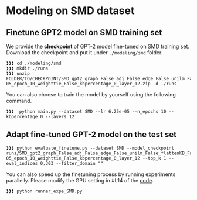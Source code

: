 # Modeling on SMD dataset

## Finetune GPT2 model on SMD training set

We provide the [**checkpoint**](https://drive.google.com/open?id=1v7P-UulLBTwdW2EIk2Jz0vdPKlpZlLUI) of GPT-2 model fine-tuned on SMD training set. Download the checkpoint and put it under `./modeling/smd` folder.

```console
❱❱❱ cd ./modeling/smd
❱❱❱ mkdir ./runs
❱❱❱ unzip FOLDER/TO/CHECKPOINT/SMD_gpt2_graph_False_adj_False_edge_False_unilm_False_flattenKB_False_historyL_1000000000_lr_6.25e-05_epoch_10_weighttie_False_kbpercentage_0_layer_12.zip -d ./runs
```

You can also choose to train the model by yourself using the following command.

``` console
❱❱❱  python main.py --dataset SMD --lr 6.25e-05 --n_epochs 10 --kbpercentage 0 --layers 12
```

## Adapt fine-tuned GPT-2 model on the test set

``` console
❱❱❱ python evaluate_finetune.py --dataset SMD --model_checkpoint runs/SMD_gpt2_graph_False_adj_False_edge_False_unilm_False_flattenKB_False_historyL_1000000000_lr_6.25e-05_epoch_10_weighttie_False_kbpercentage_0_layer_12 --top_k 1 --eval_indices 0,303 --filter_domain ""
```

You can also speed up the finetuning process by running experiments parallelly. Please modify the GPU setting in #L14 of the [code](https://github.com/HLTCHKUST/ke-dialogue/blob/master/modeling/smd/runner_expe_SMD.py#L14).

``` console
❱❱❱ python runner_expe_SMD.py 
```
